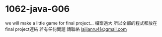 # 1062-java-G06
we will make a little game for final project...
檔案過大 所以全部的程式都放在final project連結
若有任何問題 請聯絡 laijianru41@gmail.com
